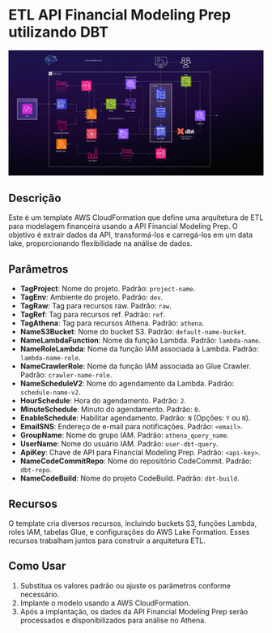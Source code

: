 # ETL API Financial Modeling Prep utilizando DBT

![arq](arq.svg)

## Descrição

Este é um template AWS CloudFormation que define uma arquitetura de ETL para modelagem financeira usando a API Financial Modeling Prep. O objetivo é extrair dados da API, transformá-los e carregá-los em um data lake, proporcionando flexibilidade na análise de dados.

## Parâmetros

- **TagProject**: Nome do projeto. Padrão: `project-name`.
- **TagEnv**: Ambiente do projeto. Padrão: `dev`.
- **TagRaw**: Tag para recursos raw. Padrão: `raw`.
- **TagRef**: Tag para recursos ref. Padrão: `ref`.
- **TagAthena**: Tag para recursos Athena. Padrão: `athena`.
- **NameS3Bucket**: Nome do bucket S3. Padrão: `default-name-bucket`.
- **NameLambdaFunction**: Nome da função Lambda. Padrão: `lambda-name`.
- **NameRoleLambda**: Nome da função IAM associada à Lambda. Padrão: `lambda-name-role`.
- **NameCrawlerRole**: Nome da função IAM associada ao Glue Crawler. Padrão: `crawler-name-role`.
- **NameScheduleV2**: Nome do agendamento da Lambda. Padrão: `schedule-name-v2`.
- **HourSchedule**: Hora do agendamento. Padrão: `2`.
- **MinuteSchedule**: Minuto do agendamento. Padrão: `0`.
- **EnableSchedule**: Habilitar agendamento. Padrão: `N` (Opções: `Y` ou `N`).
- **EmailSNS**: Endereço de e-mail para notificações. Padrão: `<email>`.
- **GroupName**: Nome do grupo IAM. Padrão: `athena_query_name`.
- **UserName**: Nome do usuário IAM. Padrão: `user-dbt-query`.
- **ApiKey**: Chave de API para Financial Modeling Prep. Padrão: `<api-key>`.
- **NameCodeCommitRepo**: Nome do repositório CodeCommit. Padrão: `dbt-repo`.
- **NameCodeBuild**: Nome do projeto CodeBuild. Padrão: `dbt-build`.

## Recursos

O template cria diversos recursos, incluindo buckets S3, funções Lambda, roles IAM, tabelas Glue, e configurações do AWS Lake Formation. Esses recursos trabalham juntos para construir a arquitetura ETL.

## Como Usar

1. Substitua os valores padrão ou ajuste os parâmetros conforme necessário.
2. Implante o modelo usando a AWS CloudFormation.
3. Após a implantação, os dados da API Financial Modeling Prep serão processados e disponibilizados para análise no Athena.